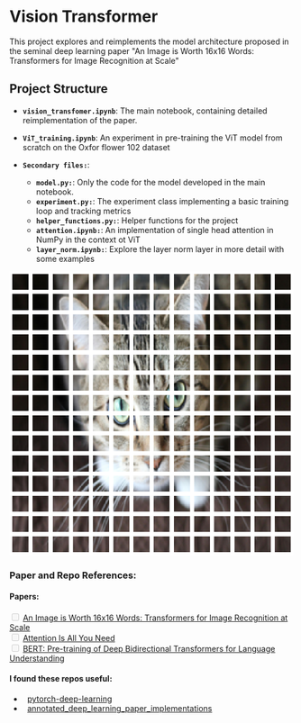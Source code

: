 # Vision Transformer 
This project explores and reimplements the model architecture proposed in the seminal deep learning paper "An Image is Worth 16x16 Words: Transformers for Image Recognition at Scale"

## Project Structure
- **`vision_transfomer.ipynb`**: The main notebook, containing detailed reimplementation of the paper.

- **`ViT_training.ipynb`**: An experiment in pre-training the ViT model from scratch on the Oxfor flower 102 dataset

- **`Secondary files:`**:
    - **`model.py:`**: Only the code for the model developed in the main notebook.
    - **`experiment.py:`**: The experiment class implementing a basic training loop and tracking metrics
    - **`helper_functions.py:`**: Helper functions for the project
    - **`attention.ipynb:`**: An implementation of single head attention in NumPy in the context ot ViT
    - **`layer_norm.ipynb:`**: Explore the layer norm layer in more detail with some examples


<p align="center">
  <img src="data/cat_patchified.png" width="570"/>
</p>

### Paper and Repo References:

#### Papers:
<input type="checkbox" disabled> [An Image is Worth 16x16 Words: Transformers for Image Recognition at Scale](https://arxiv.org/abs/2010.11929) <br>
<input type="checkbox" disabled> [Attention Is All You Need](https://arxiv.org/abs/1706.03762)<br>
<input type="checkbox" disabled> [BERT: Pre-training of Deep Bidirectional Transformers for Language Understanding](https://arxiv.org/abs/1810.04805)

#### I found these repos useful:
- &nbsp; [pytorch-deep-learning](https://github.com/mrdbourke/pytorch-deep-learning)
- &nbsp; [annotated_deep_learning_paper_implementations](https://github.com/labmlai/annotated_deep_learning_paper_implementations)






